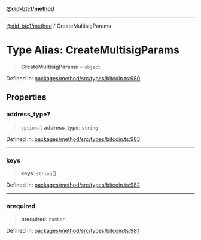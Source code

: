 [**@did-btc1/method**](../README.md)

***

[@did-btc1/method](../globals.md) / CreateMultisigParams

# Type Alias: CreateMultisigParams

> **CreateMultisigParams** = `object`

Defined in: [packages/method/src/types/bitcoin.ts:980](https://github.com/dcdpr/did-btc1-js/blob/751aedd75738c26882a2149e644ae32b9e424707/packages/method/src/types/bitcoin.ts#L980)

## Properties

### address\_type?

> `optional` **address\_type**: `string`

Defined in: [packages/method/src/types/bitcoin.ts:983](https://github.com/dcdpr/did-btc1-js/blob/751aedd75738c26882a2149e644ae32b9e424707/packages/method/src/types/bitcoin.ts#L983)

***

### keys

> **keys**: `string`[]

Defined in: [packages/method/src/types/bitcoin.ts:982](https://github.com/dcdpr/did-btc1-js/blob/751aedd75738c26882a2149e644ae32b9e424707/packages/method/src/types/bitcoin.ts#L982)

***

### nrequired

> **nrequired**: `number`

Defined in: [packages/method/src/types/bitcoin.ts:981](https://github.com/dcdpr/did-btc1-js/blob/751aedd75738c26882a2149e644ae32b9e424707/packages/method/src/types/bitcoin.ts#L981)
